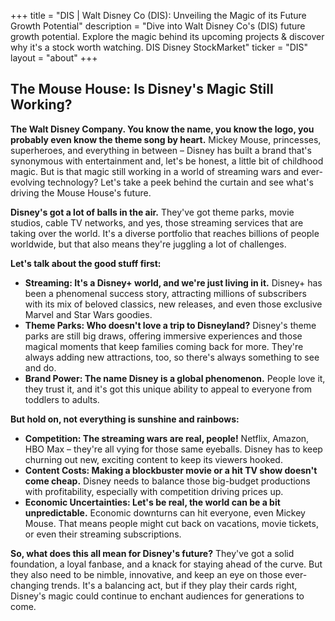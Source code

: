 +++
title = "DIS |  Walt Disney Co (DIS):  Unveiling the Magic of its Future Growth Potential"
description = "Dive into Walt Disney Co's (DIS) future growth potential. Explore the magic behind its upcoming projects & discover why it's a stock worth watching. DIS Disney StockMarket"
ticker = "DIS"
layout = "about"
+++

        


## The Mouse House: Is Disney's Magic Still Working?

**The Walt Disney Company. You know the name, you know the logo, you probably even know the theme song by heart.**  Mickey Mouse, princesses, superheroes, and everything in between – Disney has built a brand that's synonymous with entertainment and, let's be honest, a little bit of childhood magic.  But is that magic still working in a world of streaming wars and ever-evolving technology? Let's take a peek behind the curtain and see what's driving the Mouse House's future.

**Disney's got a lot of balls in the air.**  They've got theme parks, movie studios, cable TV networks, and yes, those streaming services that are taking over the world.  It's a diverse portfolio that reaches billions of people worldwide, but that also means they're juggling a lot of challenges.  

**Let's talk about the good stuff first:**

* **Streaming: It's a Disney+ world, and we're just living in it.**  Disney+ has been a phenomenal success story, attracting millions of subscribers with its mix of beloved classics, new releases, and even those exclusive Marvel and Star Wars goodies. 
* **Theme Parks:  Who doesn't love a trip to Disneyland?**  Disney's theme parks are still big draws, offering immersive experiences and those magical moments that keep families coming back for more. They're always adding new attractions, too, so there's always something to see and do.
* **Brand Power:  The name Disney is a global phenomenon.**  People love it, they trust it, and it's got this unique ability to appeal to everyone from toddlers to adults.

**But hold on, not everything is sunshine and rainbows:**

* **Competition:  The streaming wars are real, people!**  Netflix, Amazon, HBO Max – they're all vying for those same eyeballs. Disney has to keep churning out new, exciting content to keep its viewers hooked.
* **Content Costs:  Making a blockbuster movie or a hit TV show doesn't come cheap.**  Disney needs to balance those big-budget productions with profitability, especially with competition driving prices up.
* **Economic Uncertainties:  Let's be real, the world can be a bit unpredictable.**  Economic downturns can hit everyone, even Mickey Mouse. That means people might cut back on vacations, movie tickets, or even their streaming subscriptions. 

**So, what does this all mean for Disney's future?**  They've got a solid foundation, a loyal fanbase, and a knack for staying ahead of the curve. But they also need to be nimble, innovative, and keep an eye on those ever-changing trends.  It's a balancing act, but if they play their cards right, Disney's magic could continue to enchant audiences for generations to come. 

        
